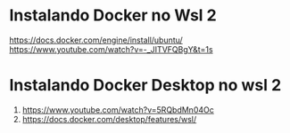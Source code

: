 # Instalando Docker no Wsl 2
https://docs.docker.com/engine/install/ubuntu/
https://www.youtube.com/watch?v=-_JITVFQBgY&t=1s


# Instalando Docker Desktop no wsl 2

1. https://www.youtube.com/watch?v=5RQbdMn04Oc
2. https://docs.docker.com/desktop/features/wsl/